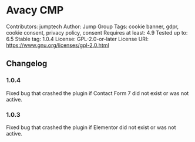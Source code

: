 # Avacy CMP

Contributors: jumptech
Author: Jump Group
Tags: cookie banner, gdpr, cookie consent, privacy policy, consent
Requires at least: 4.9
Tested up to: 6.5
Stable tag: 1.0.4
License: GPL-2.0-or-later
License URI: https://www.gnu.org/licenses/gpl-2.0.html

## Changelog

### 1.0.4

Fixed bug that crashed the plugin if Contact Form 7 did not exist or was not active.

### 1.0.3

Fixed bug that crashed the plugin if Elementor did not exist or was not active.